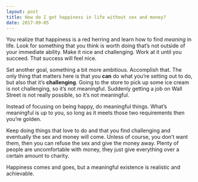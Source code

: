 ```yaml
---
layout: post
title: How do I get happiness in life without sex and money?
date: 2017-09-05
---
```


<p>You realize that happiness is a red herring and learn how to find <i>meaning</i> in life. Look for something that you think is worth doing that’s not outside of your immediate ability. Make it nice and challenging. Work at it until you succeed. That success will feel nice.</p><p>Set another goal, something a bit more ambitious. Accomplish that. The only thing that matters here is that you <b>can</b> do what you’re setting out to do, but also that it’s <b>challenging</b>. Going to the store to pick up some ice cream is not challenging, so it’s not meaningful. Suddenly getting a job on Wall Street is not really possible, so it’s not meaningful.</p><p>Instead of focusing on being happy, do meaningful things. What’s meaningful is up to you, so long as it meets those two requirements then you’re golden.</p><p>Keep doing things that love to do and that you find challenging and eventually the sex and money will come. Unless of course, you don’t want them, then you can refuse the sex and give the money away. Plenty of people are uncomfortable with money, they just give everything over a certain amount to charity.</p><p>Happiness comes and goes, but a meaningful existence is realistic and achievable.</p>

